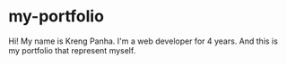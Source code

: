 # my-portfolio
Hi! My name is Kreng Panha. I'm a web developer for 4 years. And this is my portfolio that represent myself.
